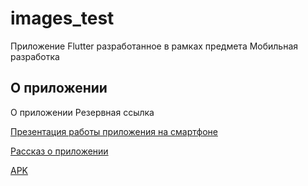 # images_test

Приложение Flutter разработанное в рамках предмета Мобильная разработка

## О приложении

О приложении 
Резервная ссылка

[Презентация работы приложения на смартфоне](https://disk.yandex.ru/i/mQiMjEZjLp_T2g)

[Рассказ о приложении](https://disk.yandex.ru/i/3RkxY-hOftLCnQ)

[APK](source%2Fapp-release.apk)

